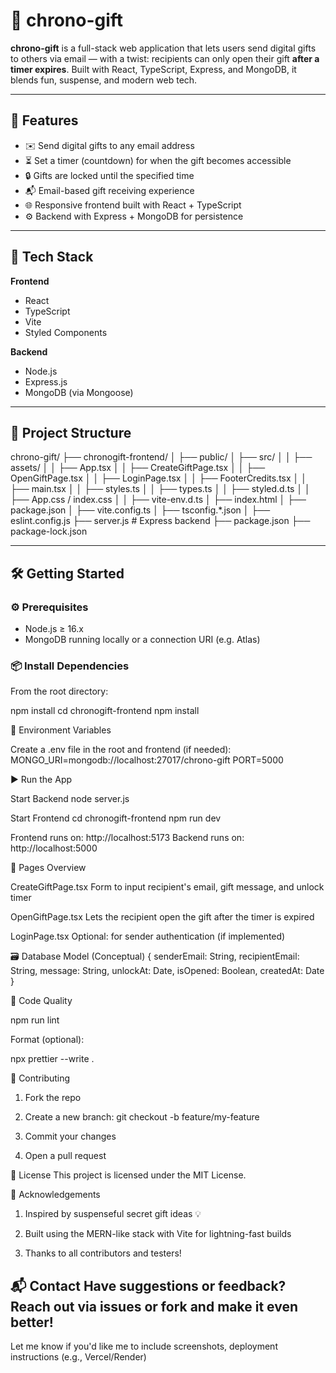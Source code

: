 # 🎁 chrono-gift

**chrono-gift** is a full-stack web application that lets users send digital gifts to others via email — with a twist: recipients can only open their gift **after a timer expires**. Built with React, TypeScript, Express, and MongoDB, it blends fun, suspense, and modern web tech.

---

## 🚀 Features

- ✉️ Send digital gifts to any email address
- ⏳ Set a timer (countdown) for when the gift becomes accessible
- 🔒 Gifts are locked until the specified time
- 📬 Email-based gift receiving experience
- 🌐 Responsive frontend built with React + TypeScript
- ⚙️ Backend with Express + MongoDB for persistence

---

## 🧱 Tech Stack

**Frontend**
- React
- TypeScript
- Vite
- Styled Components

**Backend**
- Node.js
- Express.js
- MongoDB (via Mongoose)

---

## 📁 Project Structure

chrono-gift/
├── chronogift-frontend/
│ ├── public/
│ ├── src/
│ │ ├── assets/
│ │ ├── App.tsx
│ │ ├── CreateGiftPage.tsx
│ │ ├── OpenGiftPage.tsx
│ │ ├── LoginPage.tsx
│ │ ├── FooterCredits.tsx
│ │ ├── main.tsx
│ │ ├── styles.ts
│ │ ├── types.ts
│ │ ├── styled.d.ts
│ │ ├── App.css / index.css
│ │ ├── vite-env.d.ts
│ ├── index.html
│ ├── package.json
│ ├── vite.config.ts
│ ├── tsconfig.*.json
│ ├── eslint.config.js
├── server.js # Express backend
├── package.json
├── package-lock.json

---

## 🛠️ Getting Started

### ⚙️ Prerequisites

- Node.js ≥ 16.x
- MongoDB running locally or a connection URI (e.g. Atlas)

### 📦 Install Dependencies

From the root directory:

npm install
cd chronogift-frontend
npm install

🔌 Environment Variables

Create a .env file in the root and frontend (if needed):
MONGO_URI=mongodb://localhost:27017/chrono-gift
PORT=5000

▶️ Run the App

Start Backend
node server.js

Start Frontend
cd chronogift-frontend
npm run dev

Frontend runs on: http://localhost:5173
Backend runs on: http://localhost:5000

🧪 Pages Overview

CreateGiftPage.tsx
Form to input recipient's email, gift message, and unlock timer

OpenGiftPage.tsx
Lets the recipient open the gift after the timer is expired

LoginPage.tsx
Optional: for sender authentication (if implemented)

🗃️ Database Model (Conceptual)
{
  senderEmail: String,
  recipientEmail: String,
  message: String,
  unlockAt: Date,
  isOpened: Boolean,
  createdAt: Date
}

🧼 Code Quality

npm run lint

Format (optional):

npx prettier --write .

🤝 Contributing

1. Fork the repo

2. Create a new branch: git checkout -b feature/my-feature

3. Commit your changes

4. Open a pull request

📄 License
This project is licensed under the MIT License.

🙏 Acknowledgements

1. Inspired by suspenseful secret gift ideas 💡

2. Built using the MERN-like stack with Vite for lightning-fast builds

3. Thanks to all contributors and testers!

📬 Contact
Have suggestions or feedback? Reach out via issues or fork and make it even better!
---
Let me know if you'd like me to include screenshots, deployment instructions (e.g., Vercel/Render)
